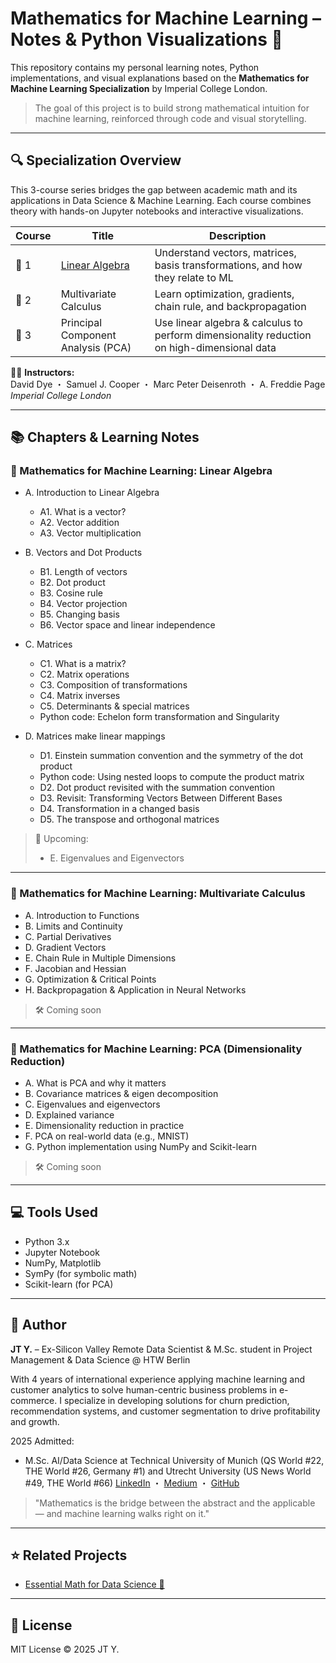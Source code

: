 # Mathematics for Machine Learning – Notes & Python Visualizations 📐

This repository contains my personal learning notes, Python implementations, and visual explanations based on the **Mathematics for Machine Learning Specialization** by Imperial College London.

> The goal of this project is to build strong mathematical intuition for machine learning, reinforced through code and visual storytelling.

---

## 🔍 Specialization Overview

This 3-course series bridges the gap between academic math and its applications in Data Science & Machine Learning. Each course combines theory with hands-on Jupyter notebooks and interactive visualizations.

| Course | Title                              | Description                                                                                |
| ------ | ---------------------------------- | ------------------------------------------------------------------------------------------ |
| 📘 1    | [Linear Algebra](https://github.com/JohnsonIsHere/mathematics-for-machine-learning-notes/tree/main/linear-algebra)                     | Understand vectors, matrices, basis transformations, and how they relate to ML             |
| 📗 2    | Multivariate Calculus              | Learn optimization, gradients, chain rule, and backpropagation                             |
| 📙 3    | Principal Component Analysis (PCA) | Use linear algebra & calculus to perform dimensionality reduction on high-dimensional data |

🧑‍🏫 **Instructors:**  
David Dye ・ Samuel J. Cooper ・ Marc Peter Deisenroth ・ A. Freddie Page  
*Imperial College London*

---

## 📚 Chapters & Learning Notes

### 📘 Mathematics for Machine Learning: Linear Algebra

- A. Introduction to Linear Algebra  
  - A1. What is a vector?  
  - A2. Vector addition  
  - A3. Vector multiplication  

- B. Vectors and Dot Products  
  - B1. Length of vectors  
  - B2. Dot product  
  - B3. Cosine rule  
  - B4. Vector projection  
  - B5. Changing basis  
  - B6. Vector space and linear independence  

- C. Matrices  
  - C1. What is a matrix?  
  - C2. Matrix operations  
  - C3. Composition of transformations  
  - C4. Matrix inverses  
  - C5. Determinants & special matrices
  - Python code: Echelon form transformation and Singularity
- D. Matrices make linear mappings
  - D1. Einstein summation convention and the symmetry of the dot product
  - Python code: Using nested loops to compute the product matrix
  - D2. Dot product revisited with the summation convention
  - D3. Revisit: Transforming Vectors Between Different Bases
  - D4. Transformation in a changed basis
  - D5. The transpose and orthogonal matrices

> 🧠 Upcoming:
> - E. Eigenvalues and Eigenvectors

---

### 📗 Mathematics for Machine Learning: Multivariate Calculus

- A. Introduction to Functions  
- B. Limits and Continuity  
- C. Partial Derivatives  
- D. Gradient Vectors  
- E. Chain Rule in Multiple Dimensions  
- F. Jacobian and Hessian  
- G. Optimization & Critical Points  
- H. Backpropagation & Application in Neural Networks  

> 🛠️ Coming soon

---

### 📙 Mathematics for Machine Learning: PCA (Dimensionality Reduction)

- A. What is PCA and why it matters  
- B. Covariance matrices & eigen decomposition  
- C. Eigenvalues and eigenvectors  
- D. Explained variance  
- E. Dimensionality reduction in practice  
- F. PCA on real-world data (e.g., MNIST)  
- G. Python implementation using NumPy and Scikit-learn  

> 🛠️ Coming soon
---

## 💻 Tools Used

- Python 3.x
- Jupyter Notebook
- NumPy, Matplotlib
- SymPy (for symbolic math)
- Scikit-learn (for PCA)

---

## 🧠 Author

**JT Y.** – Ex-Silicon Valley Remote Data Scientist & M.Sc. student in Project Management & Data Science @ HTW Berlin  

With 4 years of international experience applying machine learning and customer analytics to solve human-centric business problems in e-commerce. I specialize in developing solutions for churn prediction, recommendation systems, and customer segmentation to drive profitability and growth.

2025 Admitted:
  - M.Sc. AI/Data Science at Technical University of Munich (QS World #22, THE World #26, Germany #1) and Utrecht University (US News World #49, THE World #66)
[LinkedIn](https://www.linkedin.com/in/jt-y-37a299174/) ・ [Medium](https://medium.com/@johnsonxxx0926) ・ [GitHub](https://github.com/JohnsonIsHere)

> "Mathematics is the bridge between the abstract and the applicable — and machine learning walks right on it."

---

## ⭐ Related Projects

- [Essential Math for Data Science 📘](https://github.com/JohnsonIsHere/essential-math-ds-notes)

---

## 📜 License

MIT License © 2025 JT Y.
